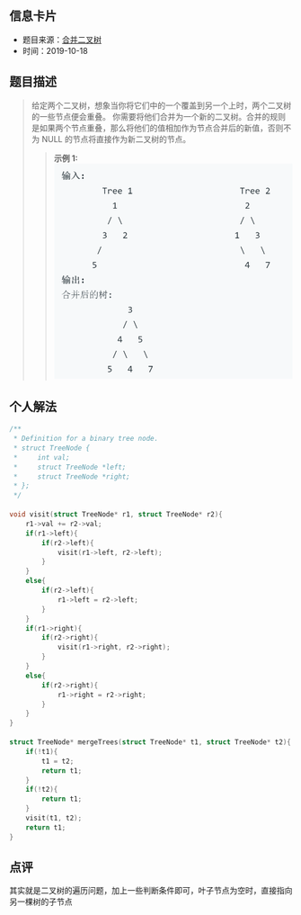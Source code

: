 ## 信息卡片
* 题目来源：[合并二叉树](https://leetcode-cn.com/problems/merge-two-binary-trees/)
* 时间：2019-10-18



## 题目描述
> 给定两个二叉树，想象当你将它们中的一个覆盖到另一个上时，两个二叉树的一些节点便会重叠。
你需要将他们合并为一个新的二叉树。合并的规则是如果两个节点重叠，那么将他们的值相加作为节点合并后的新值，否则不为 NULL 的节点将直接作为新二叉树的节点。
>>**示例 1:** <br>
![617题示](https://github.com/square-coder/LeetCode-/blob/master/pic/pic1.png)

## 个人解法
```c
/**
 * Definition for a binary tree node.
 * struct TreeNode {
 *     int val;
 *     struct TreeNode *left;
 *     struct TreeNode *right;
 * };
 */

void visit(struct TreeNode* r1, struct TreeNode* r2){
    r1->val += r2->val;
    if(r1->left){
        if(r2->left){
            visit(r1->left, r2->left);
        }
    }
    else{
        if(r2->left){
            r1->left = r2->left;
        }
    }
    if(r1->right){
        if(r2->right){
            visit(r1->right, r2->right);
        }
    }
    else{
        if(r2->right){
            r1->right = r2->right;
        }
    }
}

struct TreeNode* mergeTrees(struct TreeNode* t1, struct TreeNode* t2){
    if(!t1){
        t1 = t2;
        return t1;
    }
    if(!t2){
        return t1;
    }
    visit(t1, t2);
    return t1;
}
``` 



## 点评
其实就是二叉树的遍历问题，加上一些判断条件即可，叶子节点为空时，直接指向另一棵树的子节点
